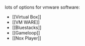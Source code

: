 lots of options for vmware software:
- [[Virtual Box]] 
- [[VM WARE]]
- [[Bluestacks]]
- [[Gameloop]]
- [[Nox Player]]
